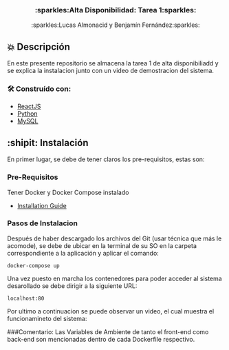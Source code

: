<br />
<div align="center">

  <h3 align="center">:sparkles:Alta Disponibilidad: Tarea 1:sparkles:</h3>

  <p align="center">
    :sparkles:Lucas Almonacid y Benjamín Fernández:sparkles:
  </p>
</div>

## :boom: Descripción

En este presente repositorio se almacena la tarea 1 de alta disponibiliadd y se explica la instalacion junto con un video de demostracion del sistema.

### 🛠 Construído con:


* [ReactJS](https://reactjs.org)
* [Python](https://www.python.org)
* [MySQL](https://www.mysql.com)

## :shipit: Instalación

En primer lugar, se debe de tener claros los pre-requisitos, estas son:

### Pre-Requisitos

Tener Docker y Docker Compose instalado
* [Installation Guide](https://docs.docker.com/compose/install/)

### Pasos de Instalacion 

Después de haber descargado los archivos del Git (usar técnica que más le acomode), se debe de ubicar en la terminal de su SO en la carpeta correspondiente a la aplicación y aplicar el comando:
```curl
docker-compose up
```
Una vez puesto en marcha los contenedores para poder acceder al sistema desarollado se debe dirigir a la siguiente URL:

```curl
localhost:80
```
Por ultimo a continuacion se puede observar un video, el cual muestra el funcionamineto del sistema:




###Comentario:
Las Variables de Ambiente de tanto el front-end como back-end son mencionadas dentro de cada Dockerfile respectivo.

